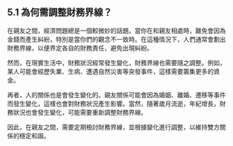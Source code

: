 ## 5.1 為何需調整財務界線？

在親友之間，經濟問題總是一個較微妙的話題。當你在和親友相處時，難免會因為金錢而產生糾紛，特別是當你們的觀念不一致時。在這種情況下，人們通常會劃出財務界線，以便界定各自的財務責任，避免出現糾紛。

然而，在現實生活中，財務狀況經常發生變化，財務界線也需要隨之調整。例如，某人可能會經歷失業、生病、遭遇自然災害等突發事件，這樣需要籌集更多的資金。

再者，人的關係也是會發生變化的。親友關係可能會因為婚姻、離婚、遷移等事件而發生變化，這樣也會對財務狀況產生影響。當然，隨著歲月流逝，年紀增長，財務狀況也會發生變化，可能需要重新調整財務界線。

因此，在親友之間，需要定期檢討財務界線，並根據變化進行調整，以維持雙方關係的穩定和諧。